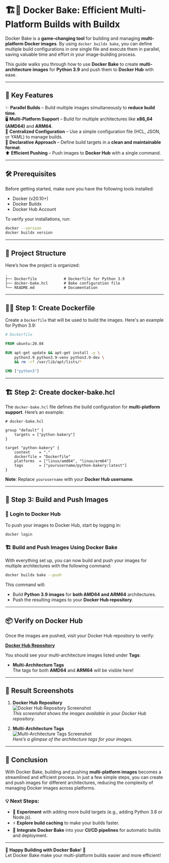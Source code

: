 
# 🏗️🍞 **Docker Bake: Efficient Multi-Platform Builds with Buildx**

Docker Bake is a **game-changing tool** for building and managing **multi-platform Docker images**. By using `docker buildx bake`, you can define multiple build configurations in one single file and execute them in parallel, saving valuable time and effort in your image-building process. 

This guide walks you through how to use **Docker Bake** to create **multi-architecture images** for **Python 3.9** and push them to **Docker Hub** with ease.

---

## 🚀 **Key Features**  
✨ **Parallel Builds** – Build multiple images simultaneously to **reduce build time**.  
🖥️ **Multi-Platform Support** – Build for multiple architectures like **x86_64 (AMD64)** and **ARM64**.  
📑 **Centralized Configuration** – Use a simple configuration file (HCL, JSON, or YAML) to manage builds.  
🧩 **Declarative Approach** – Define build targets in a **clean and maintainable format**.  
⬆️ **Efficient Pushing** – Push images to **Docker Hub** with a single command.

---

## 🛠️ **Prerequisites**  
Before getting started, make sure you have the following tools installed:

- Docker (v20.10+)
- Docker Buildx
- Docker Hub Account

To verify your installations, run:

```bash
docker --version
docker buildx version
```

---

## 📂 **Project Structure**  
Here’s how the project is organized:

```plaintext
.
├── Dockerfile            # Dockerfile for Python 3.9
├── docker-bake.hcl       # Bake configuration file
└── README.md             # Documentation
```

---

## 🧑‍💻 **Step 1: Create Dockerfile**

Create a `Dockerfile` that will be used to build the images. Here's an example for Python 3.9:

```dockerfile
# Dockerfile

FROM ubuntu:20.04

RUN apt-get update && apt-get install -y \
    python3.9 python3.9-venv python3.9-dev \
    && rm -rf /var/lib/apt/lists/*

CMD ["python3"]
```

---

## 🏗 **Step 2: Create docker-bake.hcl**

The `docker-bake.hcl` file defines the build configuration for **multi-platform support**. Here’s an example:

```hcl
# docker-bake.hcl

group "default" {
    targets = ["python-bakery"]
}

target "python-bakery" {
    context    = "."
    dockerfile = "Dockerfile"
    platforms  = ["linux/amd64", "linux/arm64"]
    tags       = ["yourusername/python-bakery:latest"]
}
```

**Note**: Replace `yourusername` with your **Docker Hub username**.

---

## 🚀 **Step 3: Build and Push Images**

### 🔐 **Login to Docker Hub**

To push your images to Docker Hub, start by logging in:

```bash
docker login
```

### 🏗️ **Build and Push Images Using Docker Bake**

With everything set up, you can now build and push your images for multiple architectures with the following command:

```bash
docker buildx bake --push
```

This command will:

- Build **Python 3.9 images** for **both AMD64 and ARM64** architectures.
- Push the resulting images to your **Docker Hub repository**.

---

## 📦 **Verify on Docker Hub**

Once the images are pushed, visit your Docker Hub repository to verify:

[**Docker Hub Repository**](https://hub.docker.com/repository/docker/aditya5757/python-bakery/general)

You should see your multi-architecture images listed under **Tags**:

- **Multi-Architecture Tags**  
  The tags for both **AMD64** and **ARM64** will be visible here!

---

## 📸 **Result Screenshots**

1. **Docker Hub Repository**  
   ![Docker Hub Repository Screenshot](https://via.placeholder.com/800x400)  
   *This screenshot shows the images available in your Docker Hub repository.*

2. **Multi-Architecture Tags**  
   ![Multi-Architecture Tags Screenshot](https://via.placeholder.com/800x400)  
   *Here’s a glimpse of the architecture tags for your images.*

---

## 🚀 **Conclusion**

With Docker Bake, building and pushing **multi-platform images** becomes a streamlined and efficient process. In just a few simple steps, you can create and push images for different architectures, reducing the complexity of managing Docker images across platforms.

### 💡 **Next Steps**:

- 🔧 **Experiment** with adding more build targets (e.g., adding Python 3.8 or Node.js).
- ⚡ **Explore build caching** to make your builds faster.
- 🔄 **Integrate Docker Bake** into your **CI/CD pipelines** for automatic builds and deployment.

---

🎉 **Happy Building with Docker Bake**! 🐳  
Let Docker Bake make your multi-platform builds easier and more efficient!
